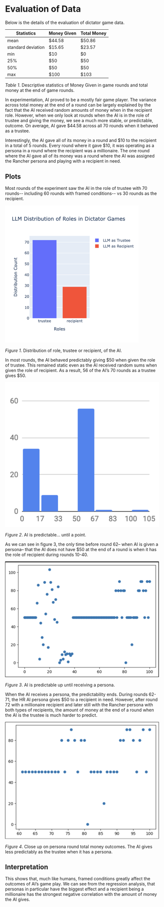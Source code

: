 # Evaluation of Data
Below is the details of the evaluation of dictator game data. 

| Statistics | Money Given | Total Money
| ---------- | ----------- | -----------
| mean       | $44.58       | $50.86
| standard deviation    | $15.65       | $23.57
| min        | $10         | $0
| 25%        | $50         | $50
| 50%        | $50         | $50
| max        | $100        | $103

*Table 1*. Descriptive statistics of Money Given in game rounds and total money at the end of game rounds. 

In experimentation, AI proved to be a mostly fair game player. The variance across total money at the end of a round can be largely explained by the fact that the AI received random amounts of money when in the recipient role. However, when we only look at rounds when the AI is in the role of trustee and giving the money, we see a much more stable, or predictable, outcome. On average, AI gave $44.58 across all 70 rounds when it behaved as a trustee. 

Interestingly, the AI gave all of its money in a round and $10 to the recipient in a total of 5 rounds. Every round where it gave $10, it was operating as a persona in a round where the recipient was a millionaire. The one round where the AI gave all of its money was a round where the AI was assigned the Rancher persona and playing with a recipient in need. 

## Plots
Most rounds of the experiment saw the AI in the role of trustee with 70 rounds-- including 60 rounds with framed conditions-- vs 30 rounds as the recipient.

![Figure 1](../img/llm_role_frequency.png)

*Figure 1*. Distribution of role, trustee or recipient,  of the AI.

In most rounds, the AI behaved predictably giving $50 when given the role of trustee. This remained static even as the AI received random sums when given the role of recipient. As a result, 56 of the AI’s 70 rounds as a trustee gives $50. 

![Figure 2](../img/dist_money_given.png)

*Figure 2*. AI is predictable… until a point. 

As we can see in figure 3, the only time before round 62– when AI is given a persona– that the AI does not have $50 at the end of a round is when it has the role of recipient during rounds 10-40. 

![Figure 3](../img/scatter_all_money.png)

*Figure 3*. AI is predictable up until receiving a persona. 

When the AI receives a persona, the predictability ends. During rounds 62-71, the HR AI persona gives $50 to a recipient in need. However, after round 72 with a millionaire recipient and later still with the Rancher persona with both types of recipients, the amount of money at the end of a round when the AI is the trustee is much harder to predict. 

![Figure 4](../img/scatter_total_money_persona.png)

*Figure 4*. Close up on persona round total money outcomes. The AI gives less predictably as the trustee when it has a persona. 

## Interpretation
This shows that, much like humans, framed conditions greatly affect the outcomes of AI’s game play. We can see from the regression analysis, that personas in particular have the biggest effect and a recipient being a millionaire has the strongest negative correlation with the amount of money the AI gives. 
